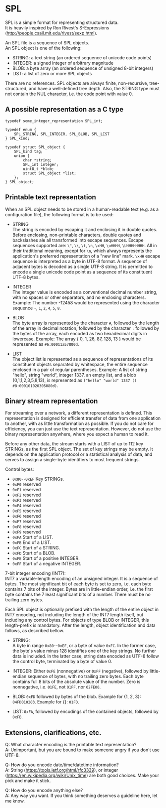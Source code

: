 SPL
===

SPL is a simple format for representing structured data.  
It is heavily inspired by Ron Rivest's S-Expressions (http://people.csail.mit.edu/rivest/sexp.html).

An SPL file is a sequence of SPL objects.  
An SPL object is one of the following:
 * STRING: a text string (an ordered sequence of unicode code points)
 * INTEGER: a signed integer of arbitrary magnitude
 * BLOB: a byte array (an ordered sequence of unsigned 8-bit integers)
 * LIST: a list of zero or more SPL objects

There are no references.
SPL objects are always finite, non-recursive, tree-structured, and have a well-defined tree depth.
Also, the STRING type must not contain the NUL character, i.e. the code point with value 0.

A possible representation as a C type
-------------------------------------

	typedef some_integer_representation SPL_int;

	typedef enum {
		SPL_STRING, SPL_INTEGER, SPL_BLOB, SPL_LIST
	} SPL_kind;

	typedef struct SPL_object { 
		SPL_kind tag;
		union {
			char *string;
			SPL_int integer;
			uint8_t *blob;
			struct SPL_object *list;
		};
	} SPL_object;


Printable text representation
-----------------------------

When an SPL object needs to be stored in a human-readable text (e.g. as a configuration file), the following format is to be used:

 * STRING  
	The string is encoded by escaping it and enclosing it in double quotes.
	Before enclosing, non-printable characters, double quotes and backslashes ale all transformed into escape sequences.
	Escape sequences supported are: `\"`, `\\`, `\t`, `\n`, `\xHH`, `\uHHHH`, `\UHHHHHHHH`. All in their traditional meaning, except for `\n`,
	which always represents the application's preferred representation of a "new line" mark.
	`\xHH` escape sequence is interpreted as a byte in UTF-8 format. A sequence of adjacent bytes is decoded as a single UTF-8 string.
	It is permitted to encode a single unicode code point as a sequence of its constituent UTF-8 bytes.

 * INTEGER  
	The integer value is encoded as a conventional decimal number string, with no spaces or other separators, and no enclosing characters.
	Example: The number -12458 would be represented using the character sequence `-`, `1`, `2`, `4`, `5`, `8`.

 * BLOB  
	The byte array is represented by the character `#`, followed by the length of the array in decimal notation,
	followed by the character `:` followed by the bytes of the array, each encoded as two hexadecimal digits in lowercase.
	Example: The array { 0, 1, 26, 87, 128, 13 } would be represented as `#6:00011a57800d`.
	
 * LIST  
	The object list is represented as a sequence of representations of its constituent objects separated by whitespace,
	the entire sequence enclosed in a pair of regular parentheses.
	Example: A list of string "hello", string "world", integer 1337, an empty list, and a blob {0,1,1,2,3,5,8,13},
	         is represented as `("hello" "world" 1337 () #8:000101020305080d)`.



Binary stream representation
----------------------------

For streaming over a network, a different representation is defined.
This representation is designed for efficient transfer of data from one application to another, with as little transformation as possible.
If you do not care for efficiency, you can just use the text representation.
However, do not use the binary representation anywhere, where you expect a human to read it.

Before any other data, the stream starts with a LIST of up to 112 key STRINGs, as the first SPL object.
The set of key strings may be empty. It depends on the application protocol or a statistical analysis of data,
and serves to assign a single-byte identifiers to most frequent strings.

Control bytes:  
 * `0x80`--`0xEF` Key STRINGs.
 * `0xF0` reserved
 * `0xF1` reserved
 * `0xF2` reserved
 * `0xF3` reserved
 * `0xF4` reserved
 * `0xF5` reserved
 * `0xF6` reserved
 * `0xF7` reserved
 * `0xF8` reserved
 * `0xF9` reserved
 * `0xFA` Start of a LIST.
 * `0xFB` End of a LIST.
 * `0xFC` Start of a STRING.
 * `0xFD` Start of a BLOB.
 * `0xFE` Start of a positive INTEGER.
 * `0xFF` Start of a negative INTEGER.

7-bit integer encoding (INT7):  
	INT7 a variable-length encoding of an unsigned integer.
	It is a sequence of bytes. The most significant bit of each byte
	is set to zero, i.e. each byte contains 7 bits of the integer.
	Bytes are in little-endian order, i.e. the first byte contains
	the 7 least significant bits of a number.
	There must be no trailing zero bytes.

Each SPL object is optionally prefixed with the length of the entire object
in INT7 encoding, not including the length of the INT7 length itself, but
including any control bytes.
For objects of type BLOB or INTEGER, this length-prefix is mandatory.
After the length, object identification and data follows, as described bellow.

 * STRING:  
	A byte in range `0x80`--`0xEF`, or a byte of value `0xFC`.
	In the former case, the byte's value minus 128 identifies one of the key strings.
	No further data is included. In the latter case, string data encoded as UTF-8 follow
	the control byte, terminated by a byte of value 0.

 * INTEGER:
	Either `0xFE` (nonnegative) or `0xFF` (negative), followed by little-endian sequence
	of bytes, with no trailing zero bytes. Each byte contains full 8 bits of the absolute
	value of the number. Zero is nonnegative, i.e. `01FE`, not `01FF`, nor `02FE00`.

 * BLOB:
	`0xFD` followed by bytes of the blob. Example for {1, 2, 3}: `04FD010203`. Example for {}: `01FD`.

 * LIST:
	`0xFA`, followed by encodings of the contained objects, followed by `0xFB`.


Extensions, clarifications, etc.
--------------------------------

Q: What character encoding is the printable text representation?  
A: Unimportant, but you are bound to make someone angry if you don't use UTF-8.

Q: How do you encode date/time/datetime information?  
A: String (https://tools.ietf.org/html/rfc3339), or integer (https://en.wikipedia.org/wiki/Unix_time) are both good choices. Make your pick and make it stick.

Q: How do you encode anything else?  
A: Any way you want. If you think something deserves a guideline here, let me know.
